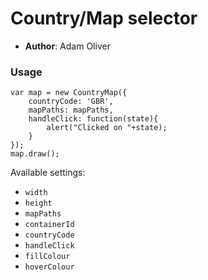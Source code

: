 # Country/Map selector

- **Author**: Adam Oliver

### Usage

```
var map = new CountryMap({
    countryCode: 'GBR',
    mapPaths: mapPaths,
    handleClick: function(state){
        alert("Clicked on "+state);
    }
});
map.draw();
```

Available settings:
- `width`
- `height`
- `mapPaths`
- `containerId`
- `countryCode`
- `handleClick`
- `fillColour`
- `hoverColour`